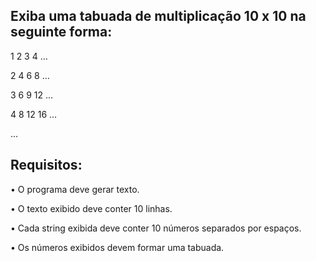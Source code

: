 ## Exiba uma tabuada de multiplicação 10 x 10 na seguinte forma:
1 2 3 4 …

2 4 6 8 …

3 6 9 12 …

4 8 12 16 …

…
## Requisitos:
•	O programa deve gerar texto.

•	O texto exibido deve conter 10 linhas.

•	Cada string exibida deve conter 10 números separados por espaços.

•	Os números exibidos devem formar uma tabuada.
